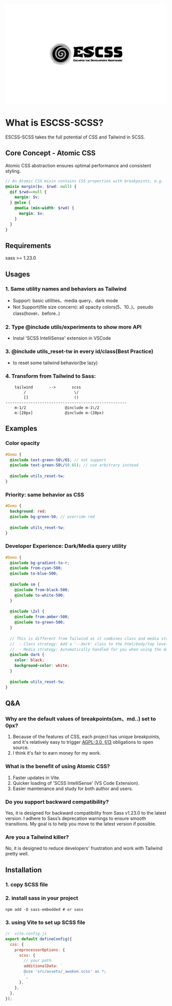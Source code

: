 ![logo](/src/assets/logo.png)

# What is ESCSS-SCSS?

ESCSS-SCSS takes the full potential of CSS and Tailwind in SCSS.

## Core Concept - Atomic CSS

Atomic CSS abstraction ensures optimal performance and consistent styling.

```scss
// An Atomic CSS mixin contains CSS properties with breakpoints, e.g.
@mixin margin($v, $rwd: null) {
  @if $rwd==null {
    margin: $v;
  } @else {
    @media (min-width: $rwd) {
      margin: $v;
    }
  }
}
```

## Requirements

sass >= 1.23.0

## Usages

### 1. Same utility names and behaviors as Tailwind

- Support: basic utilities、media query、dark mode
- Not Support(file size concern): all opacity colors(5、10..)、pseudo class(hover、before..)

### 2. Type @include utils/experiments to show more API

- Instal 'SCSS IntelliSense' extension in VSCode

### 3. @include utils_reset-tw in every id/class(Best Practice)

- to reset some tailwind behavior(be lazy)

### 4. Transform from Tailwind to Sass:

```
    tailwind       -->       scss
        /                     \/
        []                    ()
-----------------------------------------------------
    m-1/2                 @include m-1\/2
    m-[20px]              @include m-(20px)
```

## Examples

### Color opacity

```scss
#Demo {
  @include text-green-50\/65; // not support
  @include text-green-50\/(0.65); // use arbitrary instead

  @include utils_reset-tw;
}
```

### Priority: same behavior as CSS

```scss
#Demo {
  background: red;
  @include bg-green-50; // override red

  @include utils_reset-tw;
}
```

### Developer Experience: Dark/Media query utility

```scss
#Demo {
  @include bg-gradient-to-r;
  @include from-cyan-500;
  @include to-blue-500;

  @include sm {
    @include from-black-500;
    @include to-white-500;
  }

  @include \2xl {
    @include from-amber-500;
    @include to-green-500;
  }

  // This is different from Tailwind as it combines class and media strategies:
  //  - Class strategy: Add a '--dark' class to the html/body/top level, and toggle the class using JavaScript.
  //  - Media strategy: Automatically handled for you when using the dark utility. Only be triggered if the user has set their browser to dark mode.
  @include dark {
    color: black;
    background-color: white;
  }

  @include utils_reset-tw;
}
```

## Q&A

### Why are the default values of breakpoints(sm、md..) set to 0px?

1. Because of the features of CSS, each project has unique breakpoints, and it's relatively easy to trigger [AGPL-3.0, §13](https://www.gnu.org/licenses/agpl-3.0.en.html) obligations to open source.
2. I think it's fair to earn money for my work.

### What is the benefit of using Atomic CSS?

1. Faster updates in Vite.
2. Quicker loading of 'SCSS IntelliSense' (VS Code Extension).
3. Easier maintenance and study for both author and users.

### Do you support backward compatibility?

Yes, it is designed for backward compatibility from Sass v1.23.0 to the latest version. I adhere to Sass’s deprecation warnings to ensure smooth transitions. My goal is to help you move to the latest version if possible.

### Are you a Tailwind killer?

No, it is designed to reduce developers' frustration and work with Tailwind pretty well.

## Installation

### 1. copy SCSS file

### 2. install sass in your project

```shell
npm add -D sass-embedded # or sass
```

### 3. using Vite to set up SCSS file

```js
//  vite.config.js
export default defineConfig({
  css: {
    preprocessorOptions: {
      scss: {
        // your path
        additionalData: `
        @use 'src/assets/_awaken.scss' as *;
        `,
      },
    },
  },
});
```
